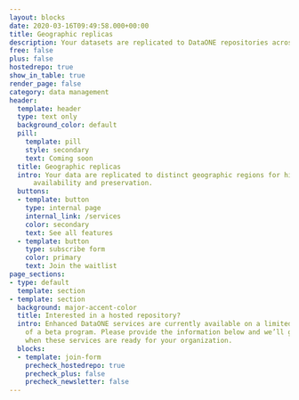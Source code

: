 ```yaml
---
layout: blocks
date: 2020-03-16T09:49:58.000+00:00
title: Geographic replicas
description: Your datasets are replicated to DataONE repositories across the US
free: false
plus: false
hostedrepo: true
show_in_table: true
render_page: false
category: data management
header:
  template: header
  type: text only
  background_color: default
  pill:
    template: pill
    style: secondary
    text: Coming soon
  title: Geographic replicas
  intro: Your data are replicated to distinct geographic regions for high
      availability and preservation.
  buttons:
  - template: button
    type: internal page
    internal_link: /services
    color: secondary
    text: See all features
  - template: button
    type: subscribe form
    color: primary
    text: Join the waitlist
page_sections:
- type: default
  template: section
- template: section
  background: major-accent-color
  title: Interested in a hosted repository?
  intro: Enhanced DataONE services are currently available on a limited basis as part
    of a beta program. Please provide the information below and we’ll get in touch
    when these services are ready for your organization.
  blocks:
  - template: join-form
    precheck_hostedrepo: true
    precheck_plus: false
    precheck_newsletter: false
---
```

